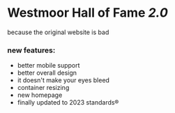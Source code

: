# Westmoor Hall of Fame *2.0*
because the original website is bad
### new features:

- better mobile support
- better overall design
- it doesn't make your eyes bleed
- container resizing
- new homepage
- finally updated to 2023 standards®